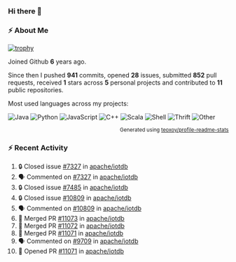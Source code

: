 ### Hi there 👋

### :zap: About Me

[![trophy](https://github-profile-trophy.vercel.app/?username=HTHou&theme=onedark)](https://github.com/ryo-ma/github-profile-trophy)
   
Joined Github **6** years ago.

Since then I pushed **941** commits, opened **28** issues, submitted **852** pull requests, received **1** stars across **5** personal projects and contributed to **11** public repositories.

Most used languages across my projects:

![Java](https://img.shields.io/static/v1?style=flat-square&label=%E2%A0%80&color=555&labelColor=%23b07219&message=Java%EF%B8%B195.4%25)
![Python](https://img.shields.io/static/v1?style=flat-square&label=%E2%A0%80&color=555&labelColor=%233572A5&message=Python%EF%B8%B11.2%25)
![JavaScript](https://img.shields.io/static/v1?style=flat-square&label=%E2%A0%80&color=555&labelColor=%23f1e05a&message=JavaScript%EF%B8%B10.7%25)
![C++](https://img.shields.io/static/v1?style=flat-square&label=%E2%A0%80&color=555&labelColor=%23f34b7d&message=C%2B%2B%EF%B8%B10.5%25)
![Scala](https://img.shields.io/static/v1?style=flat-square&label=%E2%A0%80&color=555&labelColor=%23c22d40&message=Scala%EF%B8%B10.4%25)
![Shell](https://img.shields.io/static/v1?style=flat-square&label=%E2%A0%80&color=555&labelColor=%2389e051&message=Shell%EF%B8%B10.3%25)
![Thrift](https://img.shields.io/static/v1?style=flat-square&label=%E2%A0%80&color=555&labelColor=%23D12127&message=Thrift%EF%B8%B10.3%25)
![Other](https://img.shields.io/static/v1?style=flat-square&label=%E2%A0%80&color=555&labelColor=%23ededed&message=Other%EF%B8%B10.8%25)

<p align="right"><sub>Generated using <a href="https://github.com/marketplace/actions/profile-readme-stats">teoxoy/profile-readme-stats</a></sub></p>


<!--![](https://github.com/HTHou/HTHou/blob/output/github-contribution-grid-snake.svg)-->

<!--![Haonan Hou's github stats](https://github-readme-stats.vercel.app/api?username=HTHou&count_private=true&show_icons=true&theme=onedark)-->

<!--![Haonan Hou's wakatime stats](https://github-readme-stats.vercel.app/api/wakatime?username=HTHou&layout=compact&theme=onedark)-->

<!--![Top Langs](https://github-readme-stats.vercel.app/api/top-langs/?username=HTHou&theme=onedark&layout=compact)-->

### :zap: Recent Activity
<!--START_SECTION:activity-->
1. 🔒 Closed issue [#7327](https://github.com/apache/iotdb/issues/7327) in [apache/iotdb](https://github.com/apache/iotdb)
2. 🗣 Commented on [#7327](https://github.com/apache/iotdb/issues/7327#issuecomment-1709566991) in [apache/iotdb](https://github.com/apache/iotdb)
3. 🔒 Closed issue [#7485](https://github.com/apache/iotdb/issues/7485) in [apache/iotdb](https://github.com/apache/iotdb)
4. 🔒 Closed issue [#10809](https://github.com/apache/iotdb/issues/10809) in [apache/iotdb](https://github.com/apache/iotdb)
5. 🗣 Commented on [#10809](https://github.com/apache/iotdb/issues/10809#issuecomment-1709560501) in [apache/iotdb](https://github.com/apache/iotdb)
6. 🎉 Merged PR [#11073](https://github.com/apache/iotdb/pull/11073) in [apache/iotdb](https://github.com/apache/iotdb)
7. 🎉 Merged PR [#11072](https://github.com/apache/iotdb/pull/11072) in [apache/iotdb](https://github.com/apache/iotdb)
8. 🎉 Merged PR [#11071](https://github.com/apache/iotdb/pull/11071) in [apache/iotdb](https://github.com/apache/iotdb)
9. 🗣 Commented on [#9709](https://github.com/apache/iotdb/issues/9709#issuecomment-1709425970) in [apache/iotdb](https://github.com/apache/iotdb)
10. 💪 Opened PR [#11071](https://github.com/apache/iotdb/pull/11071) in [apache/iotdb](https://github.com/apache/iotdb)
<!--END_SECTION:activity-->

<!--
**HTHou/HTHou** is a ✨ _special_ ✨ repository because its `README.md` (this file) appears on your GitHub profile.

Here are some ideas to get you started:

- 🔭 I’m currently working on ...
- 🌱 I’m currently learning ...
- 👯 I’m looking to collaborate on ...
- 🤔 I’m looking for help with ...
- 💬 Ask me about ...
- 📫 How to reach me: ...
- 😄 Pronouns: ...
- ⚡ Fun fact: ...
-->
